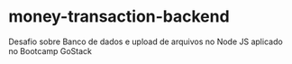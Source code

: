 # money-transaction-backend
Desafio sobre Banco de dados e upload de arquivos no Node JS aplicado no Bootcamp GoStack
